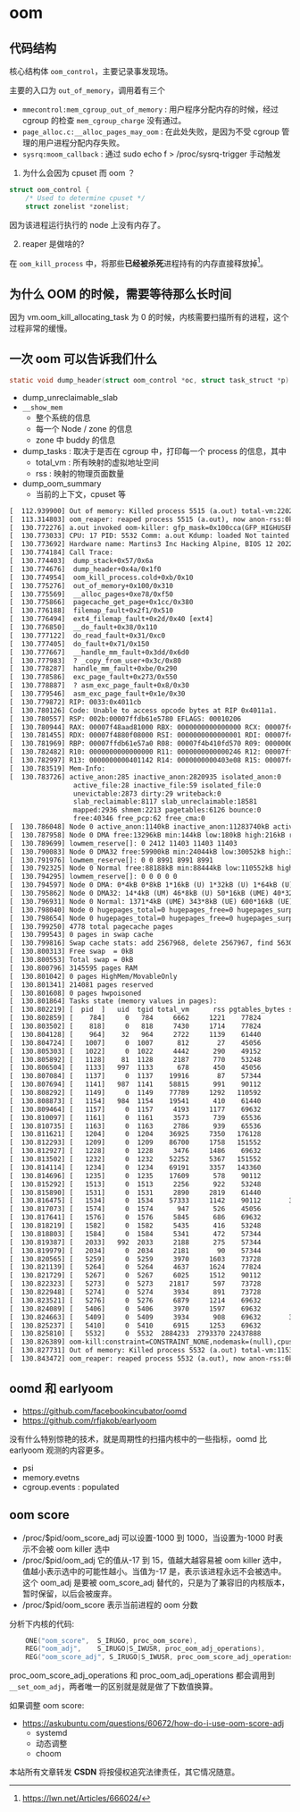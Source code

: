 # oom

## 代码结构
核心结构体 `oom_control`，主要记录事发现场。

主要的入口为 `out_of_memory`，调用着有三个
- `mmecontrol:mem_cgroup_out_of_memory` : 用户程序分配内存的时候，经过 cgroup 的检查 `mem_cgroup_charge` 没有通过。
- `page_alloc.c:__alloc_pages_may_oom` : 在此处失败，是因为不受 cgroup 管理的用户进程分配内存失败。
- `sysrq:moom_callback` : 通过  sudo echo f > /proc/sysrq-trigger 手动触发

1. 为什么会因为 cpuset 而 oom ？
```c
struct oom_control {
	/* Used to determine cpuset */
	struct zonelist *zonelist;
```
因为该进程运行执行的 node 上没有内存了。

2. reaper 是做啥的?

在 `oom_kill_process` 中，将那些**已经被杀死**进程持有的内存直接释放掉[^1]。

## 为什么 OOM 的时候，需要等待那么长时间
因为 vm.oom_kill_allocating_task 为 0 的时候，内核需要扫描所有的进程，这个过程非常的缓慢。

## 一次 oom 可以告诉我们什么

```c
static void dump_header(struct oom_control *oc, struct task_struct *p)
```
- dump_unreclaimable_slab
- `__show_mem`
  - 整个系统的信息
  - 每一个 Node / zone 的信息
  - zone 中 buddy 的信息
- dump_tasks : 取决于是否在 cgroup 中，打印每一个 process 的信息，其中
  - total_vm : 所有映射的虚拟地址空间
  - rss : 映射的物理页面数量
- dump_oom_summary
  - 当前的上下文，cpuset 等

```txt
[  112.939900] Out of memory: Killed process 5515 (a.out) total-vm:22022692kB, anon-rss:10875852kB, file-rss:1336kB, shmem-rss:0kB, UID:0 pgtables:41296kB oom_score_adj:0
[  113.314803] oom_reaper: reaped process 5515 (a.out), now anon-rss:0kB, file-rss:0kB, shmem-rss:0kB
[  130.772276] a.out invoked oom-killer: gfp_mask=0x100cca(GFP_HIGHUSER_MOVABLE), order=0, oom_score_adj=0
[  130.773033] CPU: 17 PID: 5532 Comm: a.out Kdump: loaded Not tainted 5.10.0-60.18.0.50.oe2203.x86_64 #1
[  130.773692] Hardware name: Martins3 Inc Hacking Alpine, BIOS 12 2022-2-2
[  130.774184] Call Trace:
[  130.774403]  dump_stack+0x57/0x6a
[  130.774676]  dump_header+0x4a/0x1f0
[  130.774954]  oom_kill_process.cold+0xb/0x10
[  130.775276]  out_of_memory+0x100/0x310
[  130.775569]  __alloc_pages+0xe78/0xf50
[  130.775866]  pagecache_get_page+0x1cc/0x380
[  130.776188]  filemap_fault+0x2f1/0x510
[  130.776494]  ext4_filemap_fault+0x2d/0x40 [ext4]
[  130.776850]  __do_fault+0x38/0x110
[  130.777122]  do_read_fault+0x31/0xc0
[  130.777405]  do_fault+0x71/0x150
[  130.777667]  __handle_mm_fault+0x3dd/0x6d0
[  130.777983]  ? _copy_from_user+0x3c/0x80
[  130.778287]  handle_mm_fault+0xbe/0x290
[  130.778586]  exc_page_fault+0x273/0x550
[  130.778887]  ? asm_exc_page_fault+0x8/0x30
[  130.779546]  asm_exc_page_fault+0x1e/0x30
[  130.779872] RIP: 0033:0x4011cb
[  130.780126] Code: Unable to access opcode bytes at RIP 0x4011a1.
[  130.780557] RSP: 002b:00007ffdb61e5780 EFLAGS: 00010206
[  130.780944] RAX: 00007f48aad81000 RBX: 0000000000000000 RCX: 00007f4b41007887
[  130.781455] RDX: 00007f4880f08000 RSI: 0000000000000001 RDI: 00007f4b410fd570
[  130.781969] RBP: 00007ffdb61e57a0 R08: 00007f4b410fd570 R09: 000000000000000b
[  130.782482] R10: 0000000000000000 R11: 0000000000000246 R12: 00007ffdb61e58b8
[  130.782997] R13: 0000000000401142 R14: 0000000000403e08 R15: 00007f4b41150000
[  130.783519] Mem-Info:
[  130.783726] active_anon:285 inactive_anon:2820935 isolated_anon:0
                active_file:28 inactive_file:59 isolated_file:0
                unevictable:2873 dirty:29 writeback:0
                slab_reclaimable:8117 slab_unreclaimable:18581
                mapped:2936 shmem:2213 pagetables:6126 bounce:0
                free:40346 free_pcp:62 free_cma:0
[  130.786048] Node 0 active_anon:1140kB inactive_anon:11283740kB active_file:112kB inactive_file:236kB unevictable:11492kB isolated(anon):0kB isolated(file):0kB mapped:11744kB dirty:116kB writeback:0kB shmem:8852kB shmem_thp: 0kB shmem_pmdmapped: 0kB anon_thp: 10727424kB writeback_tmp:0kB kernel_stack:6896kB all_unreclaimable? yes
[  130.787958] Node 0 DMA free:13296kB min:144kB low:180kB high:216kB reserved_highatomic:0KB active_anon:0kB inactive_anon:0kB active_file:0kB inactive_file:0kB unevictable:0kB writepending:0kB present:15992kB managed:15360kB mlocked:0kB pagetables:0kB bounce:0kB free_pcp:0kB local_pcp:0kB free_cma:0kB
[  130.789699] lowmem_reserve[]: 0 2412 11403 11403 11403
[  130.790083] Node 0 DMA32 free:59900kB min:24044kB low:30052kB high:36060kB reserved_highatomic:0KB active_anon:0kB inactive_anon:2439692kB active_file:172kB inactive_file:84kB unevictable:0kB writepending:0kB present:3129204kB managed:2503388kB mlocked:0kB pagetables:80kB bounce:0kB free_pcp:248kB local_pcp:248kB free_cma:0kB
[  130.791976] lowmem_reserve[]: 0 0 8991 8991 8991
[  130.792325] Node 0 Normal free:88188kB min:88444kB low:110552kB high:132660kB reserved_highatomic:0KB active_anon:1140kB inactive_anon:8843776kB active_file:268kB inactive_file:68kB unevictable:11492kB writepending:116kB present:9437184kB managed:9207308kB mlocked:11492kB pagetables:24424kB bounce:0kB free_pcp:0kB local_pcp:0kB free_cma:0kB
[  130.794295] lowmem_reserve[]: 0 0 0 0 0
[  130.794597] Node 0 DMA: 0*4kB 0*8kB 1*16kB (U) 1*32kB (U) 1*64kB (U) 1*128kB (U) 1*256kB (U) 1*512kB (U) 0*1024kB 2*2048kB (UM) 2*4096kB (M) = 13296kB
[  130.795862] Node 0 DMA32: 14*4kB (UM) 46*8kB (U) 50*16kB (UME) 40*32kB (UE) 31*64kB (UE) 25*128kB (UME) 17*256kB (UME) 17*512kB (UM) 39*1024kB (UME) 0*2048kB 0*4096kB = 60680kB
[  130.796931] Node 0 Normal: 1371*4kB (UME) 343*8kB (UE) 600*16kB (UE) 394*32kB (UME) 222*64kB (UME) 153*128kB (UME) 60*256kB (UE) 19*512kB (UME) 3*1024kB (U) 0*2048kB 0*4096kB = 92388kB
[  130.798040] Node 0 hugepages_total=0 hugepages_free=0 hugepages_surp=0 hugepages_size=1048576kB
[  130.798654] Node 0 hugepages_total=0 hugepages_free=0 hugepages_surp=0 hugepages_size=2048kB
[  130.799250] 4778 total pagecache pages
[  130.799543] 0 pages in swap cache
[  130.799816] Swap cache stats: add 2567968, delete 2567967, find 5630/8293
[  130.800313] Free swap  = 0kB
[  130.800553] Total swap = 0kB
[  130.800796] 3145595 pages RAM
[  130.801042] 0 pages HighMem/MovableOnly
[  130.801341] 214081 pages reserved
[  130.801608] 0 pages hwpoisoned
[  130.801864] Tasks state (memory values in pages):
[  130.802219] [  pid  ]   uid  tgid total_vm      rss pgtables_bytes swapents oom_score_adj name
[  130.802859] [    784]     0   784     6662     1221    77824        0          -250 systemd-journal
[  130.803502] [    818]     0   818     7430     1714    77824        0         -1000 systemd-udevd
[  130.804128] [    964]    32   964     2722     1139    61440        0             0 rpcbind
[  130.804724] [   1007]     0  1007      812       27    45056        0             0 mdadm
[  130.805303] [   1022]     0  1022     4442      290    49152        0         -1000 auditd
[  130.805892] [   1128]    81  1128     2187      770    53248        0          -900 dbus-daemon
[  130.806504] [   1133]   997  1133      678      450    45056        0             0 lsmd
[  130.807084] [   1137]     0  1137    19916       87    57344        0          -500 irqbalance
[  130.807694] [   1141]   987  1141    58815      991    90112        0             0 polkitd
[  130.808292] [   1149]     0  1149    77789     1292   110592        0             0 rngd
[  130.808873] [   1154]   984  1154    19541      410    61440        0             0 chronyd
[  130.809464] [   1157]     0  1157     4193     1177    69632        0             0 systemd-logind
[  130.810097] [   1161]     0  1161     3573      739    65536        0             0 systemd-machine
[  130.810735] [   1163]     0  1163     2786      939    65536        0             0 restorecond
[  130.811621] [   1204]     0  1204    36925     7350   176128        0             0 firewalld
[  130.812293] [   1209]     0  1209    86700     1758   151552        0             0 NetworkManager
[  130.812927] [   1228]     0  1228     3476     1486    69632        0         -1000 sshd
[  130.813502] [   1232]     0  1232    52252     5367   151552        0             0 targetclid
[  130.814114] [   1234]     0  1234    69191     3357   143360        0             0 tuned
[  130.814696] [   1235]     0  1235    17609      578    90112        0             0 gssproxy
[  130.815292] [   1513]     0  1513     2256      922    53248        0             0 dhclient
[  130.815890] [   1531]     0  1531     2890     2819    61440        0           -17 iscsid
[  130.816475] [   1534]     0  1534    57333     1142    90112       34             0 rsyslogd
[  130.817073] [   1574]     0  1574      947      526    45056        0             0 atd
[  130.817641] [   1576]     0  1576     5845      686    69632        0             0 crond
[  130.818219] [   1582]     0  1582     5435      416    53248        0             0 agetty
[  130.818803] [   1584]     0  1584     5341      472    57344        0             0 agetty
[  130.819387] [   2033]   992  2033     2188      275    57344        0             0 dnsmasq
[  130.819979] [   2034]     0  2034     2181       90    57344        0             0 dnsmasq
[  130.820565] [   5259]     0  5259     3970     1603    73728        0             0 sshd
[  130.821139] [   5264]     0  5264     4637     1624    77824        0             0 systemd
[  130.821729] [   5267]     0  5267     6025     1512    90112        0             0 (sd-pam)
[  130.822323] [   5273]     0  5273    21817      597    73728        0             0 gcr-ssh-agent
[  130.822948] [   5274]     0  5274     3934      891    73728        0             0 sshd
[  130.823521] [   5276]     0  5276     6879     1214    69632        0             0 zsh
[  130.824089] [   5406]     0  5406     3970     1597    69632        0             0 sshd
[  130.824663] [   5409]     0  5409     3934      908    69632       30             0 sshd
[  130.825237] [   5410]     0  5410     6915     1253    69632        0             0 zsh
[  130.825810] [   5532]     0  5532  2884233  2793370 22437888        0             0 a.out
[  130.826389] oom-kill:constraint=CONSTRAINT_NONE,nodemask=(null),cpuset=/,mems_allowed=0,global_oom,task_memcg=/user.slice/user-0.slice/session-3.scope,task=a.out,pid=5532,uid=0
[  130.827731] Out of memory: Killed process 5532 (a.out) total-vm:11536932kB, anon-rss:11172224kB, file-rss:1256kB, shmem-rss:0kB, UID:0 pgtables:21912kB oom_score_adj:0
[  130.843472] oom_reaper: reaped process 5532 (a.out), now anon-rss:0kB, file-rss:0kB, shmem-rss:0kB
```

## oomd 和 earlyoom
- https://github.com/facebookincubator/oomd
- https://github.com/rfjakob/earlyoom

没有什么特别惊艳的技术，就是周期性的扫描内核中的一些指标，oomd 比 earlyoom 观测的内容更多。
- psi
- memory.evetns
- cgroup.events : populated

## oom score
- /proc/$pid/oom_score_adj 可以设置-1000 到 1000，当设置为-1000 时表示不会被 oom killer 选中
- /proc/$pid/oom_adj 它的值从-17 到 15，值越大越容易被 oom killer 选中，值越小表示选中的可能性越小。当值为-17 是，表示该进程永远不会被选中。这个 oom_adj 是要被 oom_score_adj 替代的，只是为了兼容旧的内核版本，暂时保留，以后会被废弃。
- /proc/$pid/oom_score 表示当前进程的 oom 分数


分析下内核的代码:
```c
	ONE("oom_score",  S_IRUGO, proc_oom_score),
	REG("oom_adj",    S_IRUGO|S_IWUSR, proc_oom_adj_operations),
	REG("oom_score_adj", S_IRUGO|S_IWUSR, proc_oom_score_adj_operations),
```
proc_oom_score_adj_operations  和 proc_oom_adj_operations 都会调用到 `__set_oom_adj`，两者唯一的区别就是就是做了下数值换算。

如果调整 oom score:
- https://askubuntu.com/questions/60672/how-do-i-use-oom-score-adj
  - systemd
  - 动态调整
  - choom



[^1]: https://lwn.net/Articles/666024/
<script src="https://giscus.app/client.js"
        data-repo="martins3/martins3.github.io"
        data-repo-id="MDEwOlJlcG9zaXRvcnkyOTc4MjA0MDg="
        data-category="Show and tell"
        data-category-id="MDE4OkRpc2N1c3Npb25DYXRlZ29yeTMyMDMzNjY4"
        data-mapping="pathname"
        data-reactions-enabled="1"
        data-emit-metadata="0"
        data-theme="light"
        data-lang="zh-CN"
        crossorigin="anonymous"
        async>
</script>

本站所有文章转发 **CSDN** 将按侵权追究法律责任，其它情况随意。
